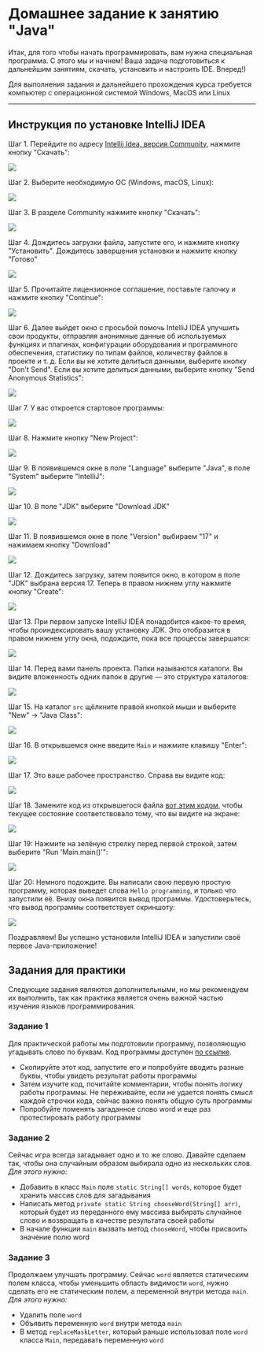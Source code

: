 # Домашнее задание к занятию "Java"

Итак, для того чтобы начать программировать, вам нужна специальная программа. С этого мы и начнем! Ваша задача подготовиться к дальнейшим занятиям, скачать, установить и настроить IDE. Вперед!)

Для выполнения задания и дальнейшего прохождения курса требуется компьютер с операционной системой Windows, MacOS или Linux

------

## Инструкция по установке IntelliJ IDEA

Шаг 1. Перейдите по адресу [Intellij Idea, версия Community](https://www.jetbrains.com/ru-ru/idea/), нажмите кнопку "Скачать":

![](pic/01.png)

Шаг 2. Выберите необходимую ОС (Windows, macOS, Linux):

![](pic/02.png)

Шаг 3. В разделе Community нажмите кнопку "Скачать":

![](pic/03.png)

Шаг 4. Дождитесь загрузки файла, запустите его, и нажмите кнопку "Установить". Дождитесь завершения установки и нажмите кнопку "Готово"

![](pic/04.png)

Шаг 5. Прочитайте лицензионное соглашение, поставьте галочку и нажмите кнопку "Continue":

![](pic/05.png)

Шаг 6. Далее выйдет окно с просьбой помочь IntelliJ IDEA улучшить свои продукты, отправляя анонимные данные об используемых функциях и плагинах, конфигурации оборудования и программного обеспечения, статистику по типам файлов, количеству файлов в проекте и т. д. Если вы не хотите делиться данными, выберите кнопку "Don't Send". Если вы хотите делиться данными, выберите кнопку "Send Anonymous Statistics":

![](pic/06.png)

Шаг 7. У вас откроется стартовое программы:

![](pic/07.png)

Шаг 8. Нажмите кнопку "New Project":

![](pic/08.png)

Шаг 9. В появившемся окне в поле "Language" выберите "Java", в поле "System" выберите "IntelliJ":

![](pic/09.png)

Шаг 10. В поле "JDK" выберите "Download JDK" 

![](pic/10.png)

Шаг 11. В появившемся окне в поле "Version" выбираем "17" и нажимаем кнопку "Download"

![](pic/11.png)

Шаг 12. Дождитесь загрузку, затем появится окно, в котором в поле "JDK" выбрана версия 17. Теперь в правом нижнем углу нажмите кнопку "Create": 

![](pic/12.png)

Шаг 13. При первом запуске IntelliJ IDEA понадобится какое-то время, чтобы проиндексировать вашу установку JDK. Это отобразится в правом нижнем углу окна, подождите, пока все процессы завершатся:

![](pic/13.png)

Шаг 14. Перед вами панель проекта. Папки называются каталоги. Вы видите вложенность одних папок в другие — это структура каталогов:

![](pic/14.png)

Шаг 15. На каталог `src` щёлкните правой кнопкой мыши и выберите "New" -> "Java Class":

![](pic/15.png)

Шаг 16. В открывшемся окне введите `Main` и нажмите клавишу "Enter":

![](pic/16.png)

Шаг 17. Это ваше рабочее пространство. Справа вы видите код:

![](pic/17.png)

Шаг 18. Замените код из открывшегося файла [вот этим кодом](Example.java), чтобы текущее состояние соответствовало тому, что вы видите на экране:

![](pic/18.png)

Шаг 19: Нажмите на зелёную стрелку перед первой строкой, затем выберите "Run 'Main.main()'":

![](pic/19.png)

Шаг 20: Немного подождите. Вы написали свою первую простую программу, которая выведет слова `Hello programming`, и только что запустили её. Внизу окна появится вывод программы. Удостоверьтесь, что вывод программы соответствует скриншоту:

![](pic/20.png)

Поздравляем! Вы успешно установили IntelliJ IDEA и запустили своё первое Java-приложение!

## Задания для практики
Следующие задания являются дополнительными, но мы рекомендуем их выполнить, так как практика является очень важной частью изучения языков программирования.

### Задание 1
Для практической работы мы подготовили программу, позволяющую угадывать слово по буквам. Код программы доступен [по ссылке](Main.java).
- Скопируйте этот код, запустите его и попробуйте вводить разные буквы, чтобы увидеть результат работы программы
- Затем изучите код, почитайте комментарии, чтобы понять логику работы программы. Не переживайте, если не удается понять смысл каждой строчки кода, сейчас важно понять общую суть программы
- Попробуйте поменять загаданное слово word и еще раз протестировать работу программы

### Задание 2
Сейчас игра всегда загадывает одно и то же слово. Давайте сделаем так, чтобы она случайным образом выбирала одно из нескольких слов.
*Для этого нужно:*
- Добавить в класс `Main` поле `static String[] words`, которое будет хранить массив слов для загадывания
- Написать метод `private static String chooseWord(String[] arr)`, который будет из переданного ему массива выбирать случайное слово и возвращать в качестве результата своей работы
- В начале функции `main` вызвать метод `chooseWord`, чтобы присвоить значение полю word

### Задание 3
Продолжаем улучшать программу. Сейчас `word` является статическим полем класса, чтобы уменьшить область видимости `word`, нужно сделать его не статическим полем, а переменной внутри метода `main`. 
*Для этого нужно:*
- Удалить поле `word`
- Объявить переменную `word` внутри метода `main`
- В метод `replaceMaskLetter`, который раньше использовал поле `word` класса `Main`, передавать переменную `word`
